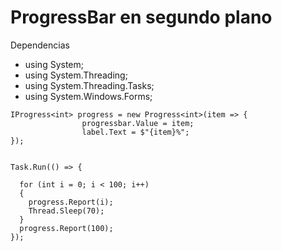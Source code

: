 # ProgressBar en segundo plano
Dependencias 

- using System;
- using System.Threading;
- using System.Threading.Tasks;
- using System.Windows.Forms;


```
IProgress<int> progress = new Progress<int>(item => {
                progressbar.Value = item;
                label.Text = $"{item}%";
});


Task.Run(() => {

  for (int i = 0; i < 100; i++)
  {
    progress.Report(i);
    Thread.Sleep(70);
  }
  progress.Report(100);
});
```
